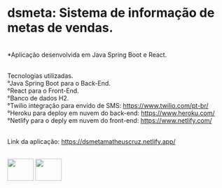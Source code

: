 # dsmeta: Sistema de informação de metas de vendas.
<div ><br>
*Aplicação desenvolvida em Java Spring Boot e React.<br><br>

Tecnologias utilizadas.<br>
°Java Spring Boot para o Back-End.<br>
°React para o Front-End.<br>
°Banco de dados H2.<br>
°Twilio integração para envido de SMS: https://www.twilio.com/pt-br/<br>
°Heroku para deploy em nuvem do back-end: https://www.heroku.com/<br>
°Netlify para o deply em nuvem do front-end: https://www.netlify.com/<br><br>

Link da aplicação: https://dsmetamatheuscruz.netlify.app/
</div>

<div style="display: inline_block"><br>
<img align="center" height="50" width="60" src="https://cdn.jsdelivr.net/gh/devicons/devicon/icons/java/java-original-wordmark.svg" />
<img align="center" height="50" width="60" src="https://cdn.jsdelivr.net/gh/devicons/devicon/icons/react/react-original-wordmark.svg" />
</div>
